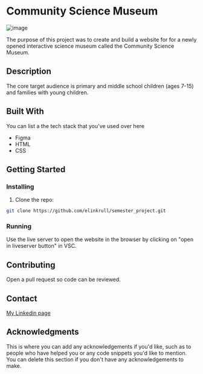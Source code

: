 # Community Science Museum

![image](https://user-images.githubusercontent.com/52622303/164316813-4b12d99f-aeb7-4069-85cf-e72b3a50ac99.png)

The purpose of this project was to create and build a website for for a newly opened interactive science museum called the Community Science Museum.

## Description

The core target audience is primary and middle school children (ages 7-15) and families with young children.

## Built With

You can list a the tech stack that you've used over here

- Figma
- HTML
- CSS

## Getting Started

### Installing

1. Clone the repo:

```bash
git clone https://github.com/elinkrull/semester_project.git
```

### Running

Use the live server to open the website in the browser by clicking on "open in liveserver button" in VSC.

## Contributing

Open a pull request so code can be reviewed.

## Contact

[My Linkedin page](https://www.linkedin.com/in/elin-thoen-jakobsen-2224a2264/)

## Acknowledgments

This is where you can add any acknowledgements if you'd like, such as to people who have helped you or any code snippets you'd like to mention. You can delete this section if you don't have any acknowledgements to make.